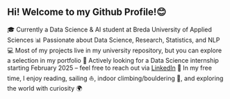 ## Hi! Welcome to my Github Profile!😊

🎓 Currently a Data Science & AI student at Breda University of Applied Sciences
📊 Passionate about Data Science, Research, Statistics, and NLP
💻 Most of my projects live in my university repository, but you can explore a selection in my portfolio
🚀 Actively looking for a Data Science internship starting February 2025 – feel free to reach out via [LinkedIn](https://www.linkedin.com/in/monika-stangenberg-4b5790291/)
🌱 In my free time, I enjoy reading, sailing ⛵, indoor climbing/bouldering 🧗, and exploring the world with curiosity 🌍
